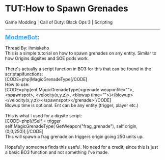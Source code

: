 # TUT:How to Spawn Grenades
Game Modding | Call of Duty: Black Ops 3 | Scripting

---
<strong style="font-size: 1.4em;"><span style="text-decoration: underline;text-decoration-color: #34a7f9;"><span style="color:#34a7f9;">ModmeBot</span></span>:</strong>

<p>Thread By: ihmiskeho<br />This is a simple tutorial on how to spawn grenades on any entity. Similar to how Origins digsites and SOE pods work.<br /> <br />There&#39;s actually a script function in BO3 for this that can be found in the scriptapifunctions:<br />[CODE=php]MagicGrenadeType[/CODE]<br />How to use:<br />[CODE=php]ent MagicGrenadeType(&lt;grenade weaponfile=&quot;&quot;&gt;, &lt;spawnspot&gt;, &lt;velocity(x,y,z)&gt;, &lt;blowup time=&quot;&quot;&gt;)&lt;/blowup&gt;&lt;/velocity(x,y,z)&gt;&lt;/spawnspot&gt;&lt;/grenade&gt;[/CODE]<br />Blowup time is optional. Ent can be any entity (trigger, player etc.)<br /> <br />This is what I used for a digsite script:<br />[CODE=php]//Self = trigger<br />self MagicGrenadeType( GetWeapon(&quot;frag_grenade&quot;), self.origin, (0,0,250));[/CODE]<br />This will spawn a frag grenade on triggers origin going 250 units up.<br /> <br />Hopefully someones finds this useful. No need for a credit, since this is just a basic BO3 function and not something I&#39;ve made.</p>
